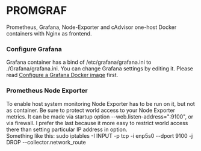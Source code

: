 # PROMGRAF
Prometheus, Grafana, Node-Exporter and cAdvisor one-host Docker containers with Nginx as frontend.

### Configure Grafana
Grafana container has a bind of /etc/grafana/grafana.ini to ./Grafana/grafana.ini. You can change Grafana settings by editing it. Please read [Configure a Grafana Docker image](https://grafana.com/docs/grafana/v9.0/setup-grafana/configure-docker/#configure-a-grafana-docker-image) first.

### Prometheus Node Exporter
To enable host system monitoring Node Exporter has to be run on it, but not as container. Be sure to protect world access to your Node Exporter metrics. It can be made via startup option --web.listen-address=":9100", or via firewall. I prefer the last because it more easy  to restrict world access there than setting particular IP address in option.  
Something like this:
sudo iptables -I INPUT -p tcp -i enp5s0 --dport 9100 -j DROP
--collector.network_route
